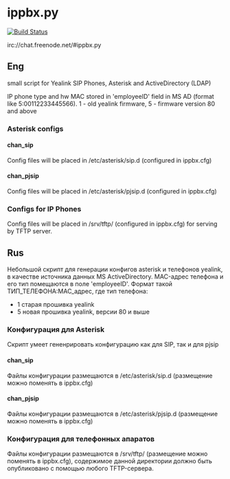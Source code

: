# ippbx.py

[![Build Status](https://travis-ci.org/v12aml/ippbx.py.svg?branch=dev)](https://travis-ci.org/v12aml/ippbx.py)

irc://chat.freenode.net/#ippbx.py


## Eng
small script for Yealink SIP Phones, Asterisk and ActiveDirectory (LDAP)


IP phone type and hw MAC stored in 'employeeID' field in MS AD (format like 5:00112233445566). 1 - old yealink firmware, 5 - firmware version 80 and above

### Asterisk configs

#### chan_sip
Config files will be placed in /etc/asterisk/sip.d (configured in ippbx.cfg)

#### chan_pjsip
Config files will be placed in /etc/asterisk/pjsip.d (configured in ippbx.cfg)

### Configs for IP Phones
Config files will be placed in /srv/tftp/ (configured in ippbx.cfg) for serving by TFTP server.


## Rus
Небольшой скрипт для генерации конфигов asterisk и телефонов yealink, в качестве источника данных MS ActiveDirectory.
MAC-адрес телефона и его тип помещаются в поле 'employeeID'. Формат такой ТИП_ТЕЛЕФОНА:MAC_адрес, где тип телефона:
 * 1 старая прошивка yealink
 * 5 новая прошивка yealink, версии 80 и выше


### Конфигурация для Asterisk
Скрипт умеет гененрировать конфигурацию как для SIP, так и для pjsip

#### chan_sip
Файлы конфигурации размещаются в /etc/asterisk/sip.d (размещение можно поменять в ippbx.cfg)

#### chan_pjsip
Файлы конфигурации размещаются в /etc/asterisk/pjsip.d (размещение можно поменять в ippbx.cfg)


### Конфигурация для телефонных апаратов
Файлы конфигурации размещаются в /srv/tftp/ (размещение можно поменять в  ippbx.cfg), содержимое данной директории должно быть опубликовано с помощью любого TFTP-сервера.
